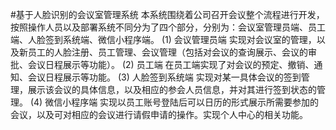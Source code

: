 #基于人脸识别的会议室管理系统
本系统围绕着公司召开会议整个流程进行开发，按照操作人员以及部署系统不同分为了四个部分，分别为：会议室管理员端、员工端、人脸签到系统端、微信小程序端。
(1) 会议管理员端
实现对会议室的管理，以及新员工的人脸注册、员工管理、会议管理（包括对会议的查询展示、会议的审批、会议日程展示等功能）。
(2) 员工端
在员工端实现了对会议的预定、撤销、通知、会议日程展示等功能。
(3) 人脸签到系统端
实现对某一具体会议的签到管理，展示该会议的具体信息，以及相应的参会人员信息，并对其进行签到状态的管理。
(4) 微信小程序端
实现以员工账号登陆后可以日历的形式展示所需要参加的会议，以及可对相应的会议进行请假申请的操作。实现个人中心的相关功能。
